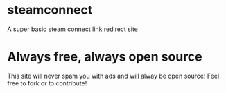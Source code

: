 # steamconnect
A super basic steam connect link redirect site


# Always free, always open source
This site will never spam you with ads and will alway be open source!
Feel free to fork or to contribute!